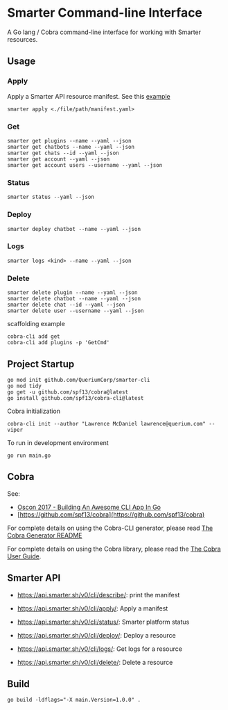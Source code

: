 # Smarter Command-line Interface

A Go lang / Cobra command-line interface for working with Smarter resources.

## Usage

### Apply

Apply a Smarter API resource manifest. See this [example](./data/manifests/example-configuration.yaml)

```console
smarter apply <./file/path/manifest.yaml>
```

### Get

```console
smarter get plugins --name --yaml --json
smarter get chatbots --name --yaml --json
smarter get chats --id --yaml --json
smarter get account --yaml --json
smarter get account users --username --yaml --json
```

### Status

```console
smarter status --yaml --json
```

### Deploy

```console
smarter deploy chatbot --name --yaml --json
```

### Logs

```console
smarter logs <kind> --name --yaml --json
```

### Delete

```console
smarter delete plugin --name --yaml --json
smarter delete chatbot --name --yaml --json
smarter delete chat --id --yaml --json
smarter delete user --username --yaml --json
```

scaffolding example

```console
cobra-cli add get
cobra-cli add plugins -p 'GetCmd'
```

## Project Startup

```console
go mod init github.com/QueriumCorp/smarter-cli
go mod tidy
go get -u github.com/spf13/cobra@latest
go install github.com/spf13/cobra-cli@latest
```

Cobra initialization

```console
cobra-cli init --author "Lawrence McDaniel lawrence@querium.com" --viper
```

To run in development environment

```console
go run main.go
```

## Cobra

See:

- [Oscon 2017 - Building An Awesome CLI App In Go](https://spf13.com/presentation/building-an-awesome-cli-app-in-go-oscon/)
- [https://github.com/spf13/cobra](https://github.com/spf13/cobra)

For complete details on using the Cobra-CLI generator, please read [The Cobra Generator README](https://github.com/spf13/cobra-cli/blob/main/README.md)

For complete details on using the Cobra library, please read the [The Cobra User Guide](https://github.com/spf13/cobra/blob/main/site/content/user_guide.md).


## Smarter API

- https://api.smarter.sh/v0/cli/describe/: print the manifest
- https://api.smarter.sh/v0/cli/apply/: Apply a manifest
- https://api.smarter.sh/v0/cli/status/: Smarter platform status
- https://api.smarter.sh/v0/cli/deploy/: Deploy a resource

- https://api.smarter.sh/v0/cli/logs/: Get logs for a resource
- https://api.smarter.sh/v0/cli/delete/: Delete a resource

## Build

```console
go build -ldflags="-X main.Version=1.0.0" .
```

